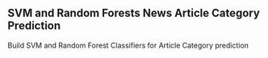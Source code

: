 ## SVM and Random Forests News Article Category Prediction
Build SVM and Random Forest Classifiers for Article Category prediction

